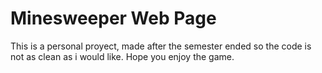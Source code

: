 # Minesweeper Web Page 

This is a personal proyect, made after the semester ended so the code is not as clean as i would like. Hope you enjoy the game. 